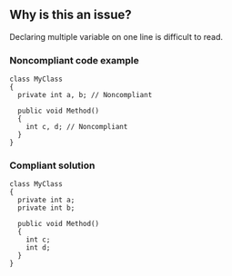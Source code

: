 ## Why is this an issue?
 
Declaring multiple variable on one line is difficult to read.
 
### Noncompliant code example

    class MyClass
    {
      private int a, b; // Noncompliant
    
      public void Method()
      {
        int c, d; // Noncompliant
      }
    }

### Compliant solution

    class MyClass
    {
      private int a;
      private int b;
    
      public void Method()
      {
        int c;
        int d;
      }
    }